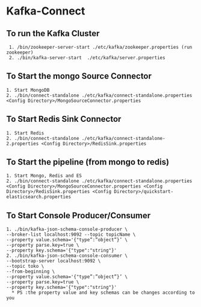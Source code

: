 # Kafka-Connect
 ## To run the Kafka Cluster
````
 1. /bin/zookeeper-server-start ./etc/kafka/zookeeper.properties (run zookeeper)
 2. ./bin/kafka-server-start  ./etc/kafka/server.properties
````
## To Start the mongo Source Connector
```
1. Start MongoDB
2. ./bin/connect-standalone ./etc/kafka/connect-standalone.properties <Config Directory>/MongoSourceConnector.properties
```
## To Start Redis Sink Connector
````
1. Start Redis
2. ./bin/connect-standalone ./etc/kafka/connect-standalone-2.properties <Config Directory>/RedisSink.properties
````
## To Start the pipeline (from mongo to redis) 
````
1. Start Mongo, Redis and ES
2. ./bin/connect-standalone ./etc/kafka/connect-standalone.properties <Config Directory>/MongoSourceConnector.properties <Config Directory>/RedisSink.properties <Config Directory>/quickstart-elasticsearch.properties
````
## To Start Console Producer/Consumer
````
1. ./bin/kafka-json-schema-console-producer \
--broker-list localhost:9092 --topic topicName \
--property value.schema='{"type”:”object”}’ \
--property parse.key=true \
--property key.schema='{"type":"string"}'
2. ./bin/kafka-json-schema-console-consumer \
--bootstrap-server localhost:9092 \
--topic toko \
--from-beginning \
--property value.schema='{"type”:”object”}’ \
--property parse.key=true \
--property key.schema='{"type":"string"}'
  * PS :the property value and key schemas can be changes according to you
````